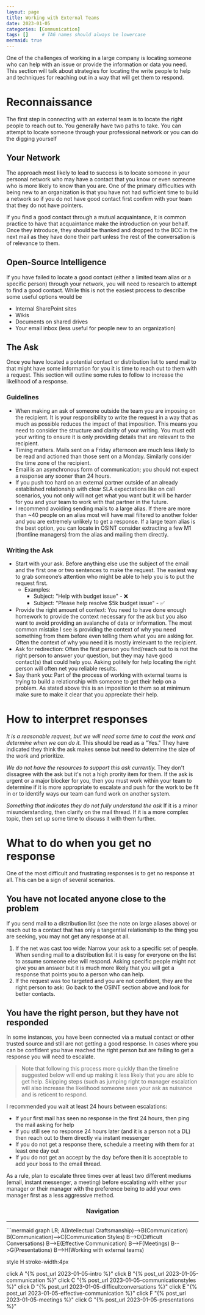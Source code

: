 ```yaml
---
layout: page
title: Working with External Teams
date: 2023-01-05
categories: [Communication]
tags: []     # TAG names should always be lowercase
mermaid: true
---
```

One of the challenges of working in a large company is locating someone who can help with an issue or provide the information or data you need. This section will talk about strategies for locating the write people to help and techniques for reaching out in a way that will get them to respond.

# Reconnaissance
The first step in connecting with an external team is to locate the right people to reach out to. You generally have two paths to take. You can attempt to locate someone through your professional network or you can do the digging yourself

## Your Network
The approach most likely to lead to success is to locate someone in your personal network who may have a contact that you know or even someone who is more likely to know than you are. One of the primary difficulties with being new to an organization is that you have not had sufficient time to build a network so if you do not have good contact first confirm with your team that they do not have pointers.

If you find a good contact through a mutual acquaintance, it is common practice to have that acquaintance make the introduction on your behalf. Once they introduce, they should be thanked and dropped to the BCC in the next mail as they have done their part unless the rest of the conversation is of relevance to them.

## Open-Source Intelligence
If you have failed to locate a good contact (either a limited team alias or a specific person) through your network, you will need to research to attempt to find a good contact. While this is not the easiest process to describe some useful options would be
- Internal SharePoint sites
- Wikis
- Documents on shared drives
- Your email inbox (less useful for people new to an organization)

## The Ask
Once you have located a potential contact or distribution list to send mail to that might have some information for you it is time to reach out to them with a request. This section will outline some rules to follow to increase the likelihood of a response.

### Guidelines
- When making an ask of someone outside the team you are imposing on the recipient. It is your responsibility to write the request in a way that as much as possible reduces the impact of that imposition. This means you need to consider the structure and clarity of your writing. You must edit your writing to ensure it is only providing details that are relevant to the recipient.
- Timing matters. Mails sent on a Friday afternoon are much less likely to be read and actioned than those sent on a Monday. Similarly consider the time zone of the recipient.
- Email is an asynchronous form of communication; you should not expect a response any sooner than 24 hours.
- If you push too hard on an external partner outside of an already established relationship with clear SLA expectations like on call scenarios, you not only will not get what you want but it will be harder for you and your team to work with that partner in the future.
- I recommend avoiding sending mails to a large alias. If there are more than ~40 people on an alias most will have mail filtered to another folder and you are extremely unlikely to get a response. If a large team alias is the best option, you can locate in OSINT consider extracting a few M1 (frontline managers) from the alias and mailing them directly. 
### Writing the Ask
- Start with your ask. Before anything else use the subject of the email and the first one or two sentences to make the request. The easiest way to grab someone’s attention who might be able to help you is to put the request first.
    - Examples:
        - Subject: "Help with budget issue" - ❌
 	    - Subject: "Please help resolve $5k budget issue" - ✅
- Provide the right amount of context: You need to have done enough homework to provide the context necessary for the ask but you also want to avoid providing an avalanche of data or information. The most common mistake I see is providing the context of why you need something from them before even telling them what you are asking for. Often the context of why you need it is mostly irrelevant to the recipient.
- Ask for redirection: Often the first person you find/reach out to is not the right person to answer your question, but they may have good contact(s) that could help you. Asking politely for help locating the right person will often net you reliable results.
- Say thank you: Part of the process of working with external teams is trying to build a relationship with someone to get their help on a problem. As stated above this is an imposition to them so at minimum make sure to make it clear that you appreciate their help.

# How to interpret responses
_It is a reasonable request, but we will need some time to cost the work and determine when we can do it._ 
This should be read as a "Yes." They have indicated they think the ask makes sense but need to determine the size of the work and prioritize.

_We do not have the resources to support this ask currently._
They don't dissagree with the ask but it's not a high prority item for them. If the ask is urgent or a major blocker for you, then you must work within your team to determine if it is more appropriate to escalate and push for the work to be fit in or to identify ways our team can fund work on another system.

_Something that indicates they do not fully understand the ask_
If it is a minor misunderstanding, then clarify on the mail thread. If it is a more complex topic, then set up some time to discuss it with them further.

# What to do when you get no response
One of the most difficult and frustrating responses is to get no response at all. This can be a sign of several scenarios.

## You have not located anyone close to the problem
If you send mail to a distribution list (see the note on large aliases above) or reach out to a contact that has only a tangential relationship to the thing you are seeking, you may not get any response at all.
1.	If the net was cast too wide: Narrow your ask to a specific set of people. When sending mail to a distribution list it is easy for everyone on the list to assume someone else will respond. Asking specific people might not give you an answer but it is much more likely that you will get a response that points you to a person who can help.
2.	If the request was too targeted and you are not confident, they are the right person to ask: Go back to the OSINT section above and look for better contacts.

## You have the right person, but they have not responded
In some instances, you have been connected via a mutual contact or other trusted source and still are not getting a good response. In cases where you can be confident you have reached the right person but are failing to get a response you will need to escalate.

> Note that following this process more quickly than the timeline suggested below will end up making it less likely that you are able to get help. Skipping steps (such as jumping right to manager escalation will also increase the likelihood someone sees your ask as nuisance and is reticent to respond.

I recommended you wait at least 24 hours between escalations:
- If your first mail has seen no response in the first 24 hours, then ping the mail asking for help
- If you still see no response 24 hours later (and it is a person not a DL) then reach out to them directly via instant messenger
- If you do not get a response there, schedule a meeting with them for at least one day out
- If you do not get an accept by the day before then it is acceptable to add your boss to the email thread.

As a rule, plan to escalate three times over at least two different mediums (email, instant messenger, a meeting) before escalating with either your manager or their manager with the preference being to add your own manager first as a less aggressive method.

<center><h3>Navigation</h3></center>
<hr/>
```mermaid
graph LR;
  A(Intellectual Craftsmanship)-->B(Communication)
  B(Communication)-->C(Communication Styles)
  B-->D(Difficult Conversations)
  B-->E(Effective Communication)
  B-->F(Meetings)
  B-->G(Presentations)
  B-->H(Working with external teams)

  style H stroke-width:4px

  click A "{% post_url 2023-01-05-intro %}"
  click B "{% post_url 2023-01-05-communication %}"
  click C "{% post_url 2023-01-05-communicationstyles %}"
  click D "{% post_url 2023-01-05-difficultconversations %}"
  click E "{% post_url 2023-01-05-effective-communication %}"
  click F "{% post_url 2023-01-05-meetings %}"
  click G "{% post_url 2023-01-05-presentations %}"
```
